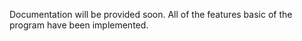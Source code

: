 Documentation will be provided soon. All of the features basic of the program have been implemented. 
